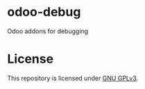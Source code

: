 # odoo-debug
 Odoo addons for debugging

# License
This repository is licensed under [GNU GPLv3](LICENSE).
